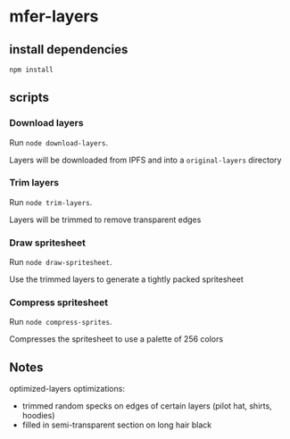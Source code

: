 # mfer-layers

## install dependencies

```bash
npm install
```

## scripts

### Download layers

Run `node download-layers`.

Layers will be downloaded from IPFS and into a `original-layers` directory

### Trim layers

Run `node trim-layers`.

Layers will be trimmed to remove transparent edges

### Draw spritesheet

Run `node draw-spritesheet`.

Use the trimmed layers to generate a tightly packed spritesheet

### Compress spritesheet

Run `node compress-sprites`.

Compresses the spritesheet to use a palette of 256 colors

## Notes

optimized-layers optimizations:
- trimmed random specks on edges of certain layers (pilot hat, shirts, hoodies)
- filled in semi-transparent section on long hair black 
